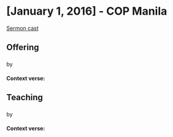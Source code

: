 # [January 1, 2016] - COP Manila

[Sermon cast]()

## Offering

### 
by 

#### Context verse: []()

## Teaching

### 
by 

#### Context verse: []()
